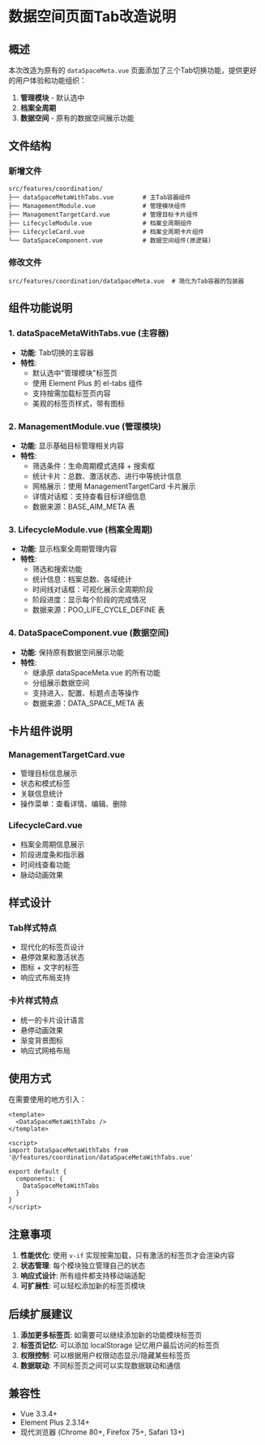 # 数据空间页面Tab改造说明

## 概述

本次改造为原有的 `dataSpaceMeta.vue` 页面添加了三个Tab切换功能，提供更好的用户体验和功能组织：

1. **管理模块** - 默认选中
2. **档案全周期** 
3. **数据空间** - 原有的数据空间展示功能

## 文件结构

### 新增文件

```
src/features/coordination/
├── dataSpaceMetaWithTabs.vue        # 主Tab容器组件
├── ManagementModule.vue             # 管理模块组件
├── ManagementTargetCard.vue         # 管理目标卡片组件  
├── LifecycleModule.vue              # 档案全周期组件
├── LifecycleCard.vue                # 档案全周期卡片组件
└── DataSpaceComponent.vue           # 数据空间组件(原逻辑)
```

### 修改文件

```
src/features/coordination/dataSpaceMeta.vue  # 简化为Tab容器的包装器
```

## 组件功能说明

### 1. dataSpaceMetaWithTabs.vue (主容器)
- **功能**: Tab切换的主容器
- **特性**:
  - 默认选中"管理模块"标签页
  - 使用 Element Plus 的 el-tabs 组件
  - 支持按需加载标签页内容
  - 美观的标签页样式，带有图标

### 2. ManagementModule.vue (管理模块)
- **功能**: 显示基础目标管理相关内容
- **特性**:
  - 筛选条件：生命周期模式选择 + 搜索框
  - 统计卡片：总数、激活状态、进行中等统计信息
  - 网格展示：使用 ManagementTargetCard 卡片展示
  - 详情对话框：支持查看目标详细信息
  - 数据来源：BASE_AIM_META 表

### 3. LifecycleModule.vue (档案全周期)
- **功能**: 显示档案全周期管理内容
- **特性**:
  - 筛选和搜索功能
  - 统计信息：档案总数、各域统计
  - 时间线对话框：可视化展示全周期阶段
  - 阶段进度：显示每个阶段的完成情况
  - 数据来源：POO_LIFE_CYCLE_DEFINE 表

### 4. DataSpaceComponent.vue (数据空间)
- **功能**: 保持原有数据空间展示功能
- **特性**:
  - 继承原 dataSpaceMeta.vue 的所有功能
  - 分组展示数据空间
  - 支持进入、配置、标题点击等操作
  - 数据来源：DATA_SPACE_META 表

## 卡片组件说明

### ManagementTargetCard.vue
- 管理目标信息展示
- 状态和模式标签
- 关联信息统计
- 操作菜单：查看详情、编辑、删除

### LifecycleCard.vue  
- 档案全周期信息展示
- 阶段进度条和指示器
- 时间线查看功能
- 脉动动画效果

## 样式设计

### Tab样式特点
- 现代化的标签页设计
- 悬停效果和激活状态
- 图标 + 文字的标签
- 响应式布局支持

### 卡片样式特点
- 统一的卡片设计语言
- 悬停动画效果
- 渐变背景图标
- 响应式网格布局

## 使用方式

在需要使用的地方引入：

```vue
<template>
  <DataSpaceMetaWithTabs />
</template>

<script>
import DataSpaceMetaWithTabs from '@/features/coordination/dataSpaceMetaWithTabs.vue'

export default {
  components: {
    DataSpaceMetaWithTabs
  }
}
</script>
```

## 注意事项

1. **性能优化**: 使用 `v-if` 实现按需加载，只有激活的标签页才会渲染内容
2. **状态管理**: 每个模块独立管理自己的状态
3. **响应式设计**: 所有组件都支持移动端适配
4. **可扩展性**: 可以轻松添加新的标签页模块

## 后续扩展建议

1. **添加更多标签页**: 如需要可以继续添加新的功能模块标签页
2. **标签页记忆**: 可以添加 localStorage 记忆用户最后访问的标签页
3. **权限控制**: 可以根据用户权限动态显示/隐藏某些标签页
4. **数据联动**: 不同标签页之间可以实现数据联动和通信

## 兼容性

- Vue 3.3.4+
- Element Plus 2.3.14+
- 现代浏览器 (Chrome 80+, Firefox 75+, Safari 13+) 